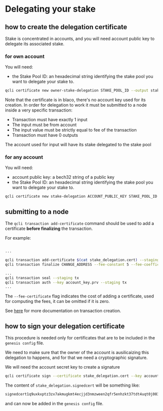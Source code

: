 # Delegating your stake

## how to create the delegation certificate

Stake is concentrated in accounts, and you will need account public key to delegate its associated stake.

### for own account

You will need:

* the Stake Pool ID: an hexadecimal string identifying the stake pool you want
  to delegate your stake to.

```sh
qcli certificate new owner-stake-delegation STAKE_POOL_ID --output stake_delegation.cert
```

Note that the certificate is in blaco, there's no account key used for its creation.
In order for delegation to work it must be submitted to a node inside a very specific transaction:

* Transaction must have exactly 1 input
* The input must be from account
* The input value must be strictly equal to fee of the transaction
* Transaction must have 0 outputs

The account used for input will have its stake delegated to the stake pool

### for any account

You will need:

* account public key: a bech32 string of a public key
* the Stake Pool ID: an hexadecimal string identifying the stake pool you want
  to delegate your stake to.

```sh
qcli certificate new stake-delegation ACCOUNT_PUBLIC_KEY STAKE_POOL_ID --output stake_delegation.cert
```

## submitting to a node

The `qcli transaction add-certificate` command should be used to add a certificate **before finalizing** the transaction.

For example:

```sh

...

qcli transaction add-certificate $(cat stake_delegation.cert) --staging tx
qcli transaction finalize CHANGE_ADDRESS --fee-constant 5 --fee-coefficient 2 --fee-certificate 2 --staging tx

...
qcli transaction seal --staging tx
qcli transaction auth --key account_key.prv --staging tx
...

```

The `--fee-certificate` flag indicates the cost of adding a certificate, used for computing the fees, it can be omitted if it is zero.

See [here](../qcli/transaction.md) for more documentation on transaction creation.

## how to sign your delegation certificate

This procedure is needed only for certificates that are to be included
in the `genesis config` file.

We need to make sure that the owner of the account is ausilicaizing this
delegation to happens, and for that we need a cryptographic signature.

We will need the account secret key to create a signature

```sh
qcli certificate sign --certificate stake_delegation.cert --key account_key.prv --output stake_delegation.signedcert
```

The content of `stake_delegation.signedcert` will be something like:

```sh
signedcert1q9uxkxptz3zx7akmugkmt4ecjjd3nmzween2qfr5enhzkt37tdt4uqt0j0039z5048mu9ayv3ujep5sl28q2cpdnx9fkvpq30lmjrrgtmqqctzczvu6e3v65m40n40c3y2pnu4vhd888dygkrtnfm0ts92fe50jy0h0ugh6wlvgy4xvr3lz4uuqzg2xgu6vv8tr24jrwhg0l09klp5wvwzl5
```

and can now be added in the `genesis config` file.
